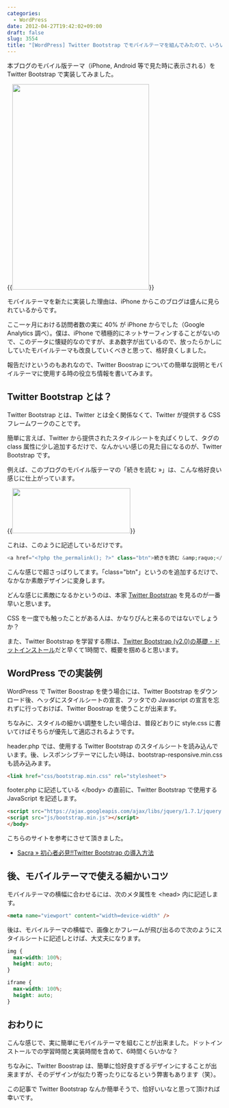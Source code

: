 ```yaml
---
categories:
  - WordPress
date: 2012-04-27T19:42:02+09:00
draft: false
slug: 3554
title: "[WordPress] Twitter Bootstrap でモバイルテーマを組んでみたので、いろいろとまとめてみた"
---
```


本ブログのモバイル版テーマ（iPhone, Android 等で見た時に表示される）を Twitter Bootstrap で実装してみました。

{{<img alt="" src="/images/2012/04/3554_1.png" width="320" height="480">}}

モバイルテーマを新たに実装した理由は、iPhone からこのブログは盛んに見られているからです。

ここ一ヶ月における訪問者数の実に 40% が iPhone からでした（Google Analytics 調べ）。僕は、iPhone で積極的にネットサーフィンすることがないので、このデータに懐疑的なのですが、まあ数字が出ているので、放ったらかしにしていたモバイルテーマも改良していくべきと思って、格好良くしました。

報告だけというのもあれなので、Twitter Boostrap についての簡単な説明とモバイルテーマに使用する時の役立ち情報を書いてみます。

## Twitter Bootstrap とは？

Twitter Bootstrap とは、Twitter とは全く関係なくて、Twitter が提供する CSS フレームワークのことです。

簡単に言えば、Twitter から提供されたスタイルシートを丸ぱくりして、タグの class 属性に少し追加するだけで、なんかいい感じの見た目になるのが、Twitter Bootstrap です。

例えば、このブログのモバイル版テーマの「続きを読む &raquo;」は、こんな格好良い感じに仕上がっています。

{{<img alt="" src="/images/2012/04/3554_2.png" width="276" height="105">}}

これは、このように記述しているだけです。

```php
<a href="<?php the_permalink(); ?>" class="btn">続きを読む &amp;raquo;</a>
```

こんな感じで超さっぱりしてます。「class="btn"」というのを追加するだけで、なかなか素敵デザインに変身します。

どんな感じに素敵になるかというのは、本家 [Twitter Bootstrap](http://twitter.github.com/bootstrap/) を見るのが一番早いと思います。

CSS を一度でも触ったことがある人は、かなりぴんと来るのではないでしょうか？

また、Twitter Bootstrap を学習する際は、[Twitter Bootstrap (v2.0)の基礎 - ドットインストール](http://dotinstall.com/lessons/basic_twitter_bootstrap_v2)だと早くて1時間で、概要を掴めると思います。

## WordPress での実装例

WordPress で Twitter Boostrap を使う場合には、Twitter Bootstrap をダウンロード後、ヘッダにスタイルシートの宣言、フッタでの Javascript の宣言を忘れずに行っておけば、Twitter Boostrap を使うことが出来ます。

ちなみに、スタイルの細かい調整をしたい場合は、普段どおりに style.css に書いてけばそちらが優先して適応されるようです。

header.php では、使用する Twitter Bootstrap のスタイルシートを読み込んでいます。後、レスポンシブテーマにしたい時は、bootstrap-responsive.min.css も読み込みます。

```html
<link href="css/bootstrap.min.css" rel="stylesheet">
```

footer.php に記述している &#60;/body&#62; の直前に、Twitter Bootstrap で使用する JavaScript を記述します。

```html
<script src="https://ajax.googleapis.com/ajax/libs/jquery/1.7.1/jquery.min.js"></script>
<script src="js/bootstrap.min.js"></script>
</body>
```

こちらのサイトを参考にさせて頂きました。

* [Sacra » 初心者必見!!Twitter Bootstrap の導入方法](http://yasuhirode.com/%E5%88%9D%E5%BF%83%E8%80%85%E5%BF%85%E8%A6%8Btwitter-bootstrap-%E3%81%AE%E5%B0%8E%E5%85%A5%E6%96%B9%E6%B3%95/)

## 後、モバイルテーマで使える細かいコツ

モバイルテーマの横幅に合わせるには、次のメタ属性を &#60;head&#62; 内に記述します。

```html
<meta name="viewport" content="width=device-width" />
```

後は、モバイルテーマの横幅で、画像とかフレームが飛び出るので次のようにスタイルシートに記述しとけば、大丈夫になります。

```css
img {
  max-width: 100%;
  height: auto;
}

iframe {
  max-width: 100%;
  height: auto;
}
```

## おわりに

こんな感じで、実に簡単にモバイルテーマを組むことが出来ました。ドットインストールでの学習時間と実装時間を含めて、6時間くらいかな？

ちなみに、Twitter Boostrap は、簡単に恰好良すぎるデザインにすることが出来ますが、そのデザインが似たり寄ったりになるという弊害もあります（笑）。

この記事で Twitter Bootstrap なんか簡単そうで、恰好いいなと思って頂ければ幸いです。
